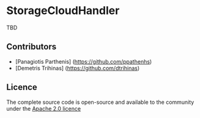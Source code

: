 StorageCloudHandler
===================
TBD

Contributors
------------
- [Panagiotis Parthenis] (https://github.com/ppathenhs)
- [Demetris Trihinas] (https://github.com/dtrihinas)

Licence
---------------
The complete source code is open-source and available to the community under the [Apache 2.0 licence](http://www.apache.org/licenses/LICENSE-2.0.html)
